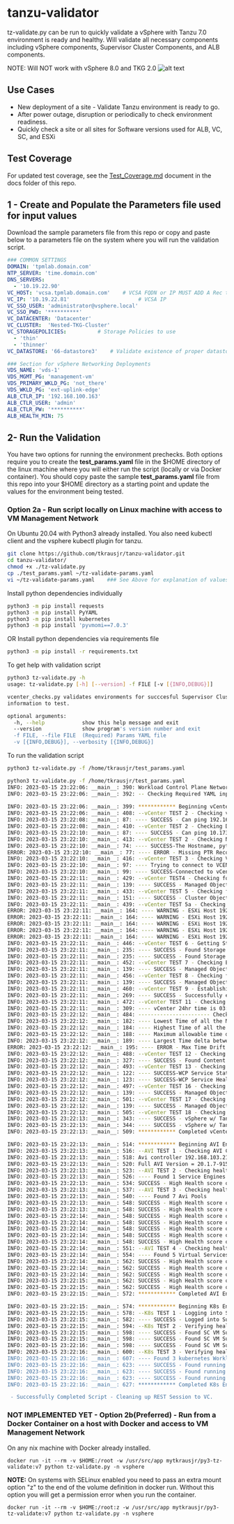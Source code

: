 # tanzu-validator
tz-validate.py can be run to quickly validate a vSphere with Tanzu 7.0 environment is ready and healthy. Will validate all necessary components including vSphere components, Supervisor Cluster Components, and ALB components.

NOTE: Will NOT work with vSphere 8.0 and TKG 2.0
![alt text](https://github.com/tkrausjr/tanzu-validator/blob/main/docs/tz-validate-run.png?raw=true)
## Use Cases 
- New deployment of a site - Validate Tanzu environment is ready to go.
- After power outage, disruption or periodically to check environment readiness.
- Quickly check a site or all sites for Software versions used for ALB, VC, SC, and ESXi

## Test Coverage
For updated test coverage, see the [Test_Coverage.md](https://github.com/tkrausjr/tanzu-validator/blob/main/docs/Test_Coverage.md) document in the docs folder of this repo.

## 1 - Create and Populate the Parameters file used for input values 
Download the sample parameters file from this repo or copy and paste below to a parameters file on the system where you will run the validation script.
``` yaml
### COMMON SETTINGS
DOMAIN: 'tpmlab.domain.com'
NTP_SERVER: 'time.domain.com'
DNS_SERVERS:
  - '10.19.22.90'
VC_HOST: 'vcsa.tpmlab.domain.com'    # VCSA FQDN or IP MUST ADD A Rec to DNS
VC_IP: '10.19.22.81'                      # VCSA IP
VC_SSO_USER: 'administrator@vsphere.local'
VC_SSO_PWD: '**********'
VC_DATACENTER: 'Datacenter'
VC_CLUSTER:  'Nested-TKG-Cluster'
VC_STORAGEPOLICIES:          # Storage Policies to use 
  - 'thin'  
  - 'thinner'      
VC_DATASTORE: '66-datastore3'    # Validate existence of proper datastores

### Section for vSphere Networking Deployments
VDS_NAME: 'vds-1'
VDS_MGMT_PG: 'management-vm'
VDS_PRIMARY_WKLD_PG: 'not_there'
VDS_WKLD_PG: 'ext-uplink-edge'
ALB_CTLR_IP: '192.168.100.163'
ALB_CTLR_USER: 'admin'
ALB_CTLR_PW: '**********'
ALB_HEALTH_MIN: 75
``` 
## 2- Run the Validation
You have two options for running the environment prechecks. Both options require you to create the **test_params.yaml** file in the $HOME directory of the linux machine where you will either run the script (locally or via Docker container). You should copy paste the sample **test_params.yaml** file from this repo into your $HOME directory as a starting point and update the values for the environment being tested.


### Option 2a - Run script locally on Linux machine with access to VM Management Network

On Ubuntu 20.04 with Python3 already installed.
You also need kubectl client and the vsphere kubectl plugin for tanzu.
``` bash
git clone https://github.com/tkrausjr/tanzu-validator.git
cd tanzu-validator/
chmod +x ./tz-validate.py 
cp ./test_params.yaml ~/tz-validate-params.yaml
vi ~/tz-validate-params.yaml    ### See Above for explanation of values
```

Install python dependencies individually
``` bash
python3 -m pip install requests
python3 -m pip install PyYAML
python3 -m pip install kubernetes
python3 -m pip install 'pyvmomi==7.0.3'
```
OR
Install python dependencies via requirements file
``` bash
python3 -m pip install -r requirements.txt

```
To get help with validation script
``` bash
python3 tz-validate.py -h
usage: tz-validate.py [-h] [--version] -f FILE [-v [{INFO,DEBUG}]]

vcenter_checks.py validates environments for succcesful Supervisor Clusters setup in vSphere 7 with Tanzu. Uses YAML configuration files to specify environment
information to test.

optional arguments:
  -h, --help            show this help message and exit
  --version             show program's version number and exit
  -f FILE, --file FILE  (Required) Params YAML file
  -v [{INFO,DEBUG}], --verbosity [{INFO,DEBUG}]
```
To run the validation script

``` bash
python3 tz-validate.py -f /home/tkrausjr/test_params.yaml
```

``` bash
python3 tz-validate.py -f /home/tkrausjr/test_params.yaml
INFO: 2023-03-15 23:22:06: __main__: 390: Workload Control Plane Network Type is vsphere 
INFO: 2023-03-15 23:22:06: __main__: 392: -- Checking Required YAML inputs for program: 
 
INFO: 2023-03-15 23:22:06: __main__: 399: ************ Beginning vCenter Environment Testing ************
INFO: 2023-03-15 23:22:06: __main__: 408: --vCenter TEST 2 - Checking vCenter IP is Active for vCenter
INFO: 2023-03-15 23:22:08: __main__: 87: ---- SUCCESS - Can ping 192.168.100.15. 
INFO: 2023-03-15 23:22:08: __main__: 410: --vCenter TEST 2 - Checking DNS Servers are reachable on network
INFO: 2023-03-15 23:22:10: __main__: 87: ---- SUCCESS - Can ping 10.173.13.90. 
INFO: 2023-03-15 23:22:10: __main__: 413: --vCenter TEST 2 - Checking Name Resolution for vCenter FQDN python-vcsa.tpmlab.vmware.com to IP 192.168.100.15
INFO: 2023-03-15 23:22:10: __main__: 74: ---- SUCCESS-The Hostname, python-vcsa.tpmlab.vmware.com resolves to the IP 192.168.100.15
ERROR: 2023-03-15 23:22:10: __main__: 77: ---- ERROR - Missing PTR Record. The IP, 192.168.100.15 does not resolve to the Hostname python-vcsa.tpmlab.vmware.com
INFO: 2023-03-15 23:22:10: __main__: 416: --vCenter TEST 3 - Checking VC is reachable via API using provided credentials
INFO: 2023-03-15 23:22:10: __main__: 97: ---- Trying to connect to VCENTER SERVER . . .
INFO: 2023-03-15 23:22:10: __main__: 99: ---- SUCCESS-Connected to vCenter VMware vCenter Server
INFO: 2023-03-15 23:22:11: __main__: 429: --vCenter TEST4 - Checking for the  Datacenter
INFO: 2023-03-15 23:22:11: __main__: 139: ---- SUCCESS - Managed Object Datacenter found.
INFO: 2023-03-15 23:22:11: __main__: 433: --vCenter TEST 5 - Checking for the Cluster
INFO: 2023-03-15 23:22:11: __main__: 151: ---- SUCCESS - Cluster Object pghv.ground.fedex.com found.
INFO: 2023-03-15 23:22:11: __main__: 439: --vCenter TEST 5a - Checking Hosts in the Cluster
ERROR: 2023-03-15 23:22:11: __main__: 164: ---- WARNING - ESXi Host 192.168.100.26 overall Status is yellow and not Green. Please correct any issues with this host.
ERROR: 2023-03-15 23:22:11: __main__: 164: ---- WARNING - ESXi Host 192.168.100.23 overall Status is yellow and not Green. Please correct any issues with this host.
ERROR: 2023-03-15 23:22:11: __main__: 164: ---- WARNING - ESXi Host 192.168.100.22 overall Status is yellow and not Green. Please correct any issues with this host.
ERROR: 2023-03-15 23:22:11: __main__: 164: ---- WARNING - ESXi Host 192.168.100.24 overall Status is yellow and not Green. Please correct any issues with this host.
ERROR: 2023-03-15 23:22:11: __main__: 164: ---- WARNING - ESXi Host 192.168.100.25 overall Status is yellow and not Green. Please correct any issues with this host.
INFO: 2023-03-15 23:22:11: __main__: 446: --vCenter TEST 6 - Getting Storage Policies from SPBM
INFO: 2023-03-15 23:22:11: __main__: 235: ---- SUCCESS - Found Storage Policy nfs-policy.
INFO: 2023-03-15 23:22:11: __main__: 235: ---- SUCCESS - Found Storage Policy vsan-policy.
INFO: 2023-03-15 23:22:11: __main__: 452: --vCenter TEST 7 - Checking Existence of the Datastores
INFO: 2023-03-15 23:22:11: __main__: 139: ---- SUCCESS - Managed Object vsanDatastore found.
INFO: 2023-03-15 23:22:11: __main__: 456: --vCenter TEST 8 - Checking for the vds
INFO: 2023-03-15 23:22:11: __main__: 139: ---- SUCCESS - Managed Object Dvswitch-01 found.
INFO: 2023-03-15 23:22:11: __main__: 460: --vCenter TEST 9 - Establishing REST session to VC API
INFO: 2023-03-15 23:22:11: __main__: 269: ---- SUCCESS - Successfully established session to VC 
INFO: 2023-03-15 23:22:11: __main__: 472: --vCenter TEST 11 - Checking time accuracy/synchronization in environment
INFO: 2023-03-15 23:22:11: __main__: 309: ---- vCenter 24hr time is 03:22:11
INFO: 2023-03-15 23:22:12: __main__: 484: ----------------------- Checking max time deltas on ESXi and vCenter hosts is less than 30
INFO: 2023-03-15 23:22:12: __main__: 182: ---- Lowest Time of all the Nodes is 1900-01-01 03:18:45.
INFO: 2023-03-15 23:22:12: __main__: 184: ---- Highest Time of all the Nodes is 1900-01-01 03:22:12.
INFO: 2023-03-15 23:22:12: __main__: 188: ---- Maximum allowable time drift is 0:00:30 seconds.
INFO: 2023-03-15 23:22:12: __main__: 189: ---- Largest Time delta between all nodes is 0:03:27 seconds.
ERROR: 2023-03-15 23:22:12: __main__: 195: ---- ERROR - Max Time Drift between all nodes is 0:03:27 which is higher than configured Max.
INFO: 2023-03-15 23:22:12: __main__: 488: --vCenter TEST 12 - Checking for existence and configuration of Content Library
INFO: 2023-03-15 23:22:12: __main__: 327: ---- SUCCESS - Found Content Library named local
INFO: 2023-03-15 23:22:12: __main__: 493: --vCenter TEST 13 - Checking Status of WCP Service on vCenter
INFO: 2023-03-15 23:22:12: __main__: 122: ---- SUCCESS-WCP Service Status STARTED
INFO: 2023-03-15 23:22:12: __main__: 123: ---- SUCCESS-WCP Service Health HEALTHY
INFO: 2023-03-15 23:22:12: __main__: 497: --vCenter TEST 16 - Checking for the Primary Workload Network PortGroup
INFO: 2023-03-15 23:22:12: __main__: 139: ---- SUCCESS - Managed Object Workload-Edge-VTEP-102 found.
INFO: 2023-03-15 23:22:12: __main__: 501: --vCenter TEST 17 - Checking for the Workload Network PortGroup
INFO: 2023-03-15 23:22:12: __main__: 139: ---- SUCCESS - Managed Object Workload-Edge-VTEP-102 found.
INFO: 2023-03-15 23:22:12: __main__: 505: --vCenter TEST 18 - Checking on cluster pghv.ground.fedex.com WCP Health
INFO: 2023-03-15 23:22:13: __main__: 343: ---- SUCCESS - vSphere w/ Tanzu status is RUNNING
INFO: 2023-03-15 23:22:13: __main__: 344: ---- SUCCESS - vSphere w/ Tanzu Supervisor Control Plane K8s API is RUNNING
INFO: 2023-03-15 23:22:13: __main__: 509: ************ Completed vCenter Environment Testing ************

INFO: 2023-03-15 23:22:13: __main__: 514: ************ Beginning AVI Environment Testing ************
INFO: 2023-03-15 23:22:13: __main__: 516: --AVI TEST 1 - Checking AVI Controller Health
INFO: 2023-03-15 23:22:13: __main__: 518: Avi controller 192.168.103.21 running version 20.1.7 has sessionid pj8hqreamigll3gq4pm3900xf769amlu
INFO: 2023-03-15 23:22:13: __main__: 520: Full AVI Version = 20.1.7-9154-20210916.210140 
INFO: 2023-03-15 23:22:13: __main__: 523: --AVI TEST 2 - Checking health of all Service Engines
INFO: 2023-03-15 23:22:13: __main__: 526: ---- Found 1 Service Engines
INFO: 2023-03-15 23:22:13: __main__: 534: SUCCESS - High Health score of 100.0 for SE, Avi-se-gyhxu
INFO: 2023-03-15 23:22:13: __main__: 537: --AVI TEST 3 - Checking health of AVI Pools 
INFO: 2023-03-15 23:22:13: __main__: 540: ---- Found 7 Avi Pools
INFO: 2023-03-15 23:22:13: __main__: 548: SUCCESS - High Health score of 100.0 for Pool, domain-c8--vmware-system-csi-vsphere-csi-controller-vsphere-csi-controller--2112
INFO: 2023-03-15 23:22:13: __main__: 548: SUCCESS - High Health score of 100.0 for Pool, domain-c8--vmware-system-csi-vsphere-csi-controller-vsphere-csi-controller--2113
INFO: 2023-03-15 23:22:14: __main__: 548: SUCCESS - High Health score of 100.0 for Pool, domain-c8--kube-system-kube-apiserver-lb-svc-kube-apiserver-lb-svc--443
INFO: 2023-03-15 23:22:14: __main__: 548: SUCCESS - High Health score of 100.0 for Pool, domain-c8--kube-system-kube-apiserver-lb-svc-kube-apiserver-lb-svc--6443
INFO: 2023-03-15 23:22:14: __main__: 548: SUCCESS - High Health score of 100.0 for Pool, domain-c8--spvn-infrastructure-control-plane-service-infrastructure-control-plane-service--6443
INFO: 2023-03-15 23:22:14: __main__: 548: SUCCESS - High Health score of 100.0 for Pool, domain-c8--spvn-infrastructure-d194292081d22dbbdc111-infrastructure-d194292081d22dbbdc111--80
INFO: 2023-03-15 23:22:14: __main__: 548: SUCCESS - High Health score of 100.0 for Pool, domain-c8--spvn-infrastructure-2ac9a6d9ed1adaec729a1-infrastructure-2ac9a6d9ed1adaec729a1--3100
INFO: 2023-03-15 23:22:14: __main__: 551: --AVI TEST 4 - Checking health of all Virtual Services 
INFO: 2023-03-15 23:22:14: __main__: 554: ---- Found 5 Virtual Services
INFO: 2023-03-15 23:22:14: __main__: 562: SUCCESS - High Health score of 100.0 for Virtual Service, domain-c8--vmware-system-csi-vsphere-csi-controller
INFO: 2023-03-15 23:22:14: __main__: 562: SUCCESS - High Health score of 100.0 for Virtual Service, domain-c8--kube-system-kube-apiserver-lb-svc
INFO: 2023-03-15 23:22:14: __main__: 562: SUCCESS - High Health score of 100.0 for Virtual Service, domain-c8--spvn-infrastructure-control-plane-service
INFO: 2023-03-15 23:22:15: __main__: 562: SUCCESS - High Health score of 100.0 for Virtual Service, domain-c8--spvn-infrastructure-d194292081d22dbbdc111
INFO: 2023-03-15 23:22:15: __main__: 562: SUCCESS - High Health score of 100.0 for Virtual Service, domain-c8--spvn-infrastructure-2ac9a6d9ed1adaec729a1
INFO: 2023-03-15 23:22:15: __main__: 572: ************ Completed AVI Environment Testing ************

INFO: 2023-03-15 23:22:15: __main__: 574: ************ Beginning K8s Environment Testing ************
INFO: 2023-03-15 23:22:15: __main__: 578: --K8s TEST 1 - Logging into Supervisor Control Plane kube-api server
INFO: 2023-03-15 23:22:15: __main__: 582: ---- SUCCESS - Logged into Supervisor Control Plane kube api-server
INFO: 2023-03-15 23:22:15: __main__: 594: --K8s TEST 2 - Verifying health of all Supervisor Control Plane VMs 
INFO: 2023-03-15 23:22:15: __main__: 598: ---- SUCCESS - Found SC VM SupervisorControlPlaneVM (2) running on ESX host 192.168.100.24
INFO: 2023-03-15 23:22:15: __main__: 598: ---- SUCCESS - Found SC VM SupervisorControlPlaneVM (3) running on ESX host 192.168.100.22
INFO: 2023-03-15 23:22:16: __main__: 598: ---- SUCCESS - Found SC VM SupervisorControlPlaneVM (1) running on ESX host 192.168.100.23
INFO: 2023-03-15 23:22:16: __main__: 600: --K8s TEST 3 - Verifying health of VM's matching CAPI Virtual Machines on Supervisor Cluster. 
INFO: 2023-03-15 23:22:16: __main__: 607: ---- Found 3 kubernetes Workload Cluster VMs
INFO: 2023-03-15 23:22:16: __main__: 623: ---- SUCCESS - Found running VM infrastructure-control-plane-q7pl5 on ESX 192.168.100.26 matching CAPI Machine from a TKC
INFO: 2023-03-15 23:22:16: __main__: 623: ---- SUCCESS - Found running VM infrastructure-np1-h5ngh-76d4bd89f8-8jbvb on ESX 192.168.100.23 matching CAPI Machine from a TKC
INFO: 2023-03-15 23:22:16: __main__: 623: ---- SUCCESS - Found running VM infrastructure-np1-h5ngh-76d4bd89f8-lfxt5 on ESX 192.168.100.26 matching CAPI Machine from a TKC
INFO: 2023-03-15 23:22:16: __main__: 627: ************ Completed K8s Environment Testing ************

 - Successfully Completed Script - Cleaning up REST Session to VC.


```
### NOT IMPLEMENTED YET - Option 2b(Preferred) - Run from a Docker Container on a host with Docker and access to VM Management Network

On any nix machine with Docker already installed.
```
docker run -it --rm -v $HOME:/root -w /usr/src/app mytkrausjr/py3-tz-validate:v7 python tz-validate.py -n vsphere
```
**NOTE:** On systems with SELinux enabled you need to pass an extra mount option "z" to the end of the volume definition in docker run. Without this option you will get a permission error when you run the container.
```
docker run -it --rm -v $HOME:/root:z -w /usr/src/app mytkrausjr/py3-tz-validate:v7 python tz-validate.py -n vsphere
```


